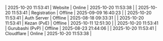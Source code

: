 | 2025-10-20 11:53:41 | Website | Online | 2025-10-20 11:53:38 |
| 2025-10-20 11:53:41 | Registration | Offline | 2025-09-09 16:40:23 |
| 2025-10-20 11:53:41 | Auth Server | Offline | 2025-08-18 09:33:31 |
| 2025-10-20 11:53:41 | Kezan (PvE) | Offline | 2025-10-11 12:51:30 |
| 2025-10-20 11:53:41 | Gurubashi (PvP) | Offline | 2025-08-23 21:44:06 |
| 2025-10-20 11:53:41 | Cloudflare | Online | 2025-10-20 11:53:38 |
